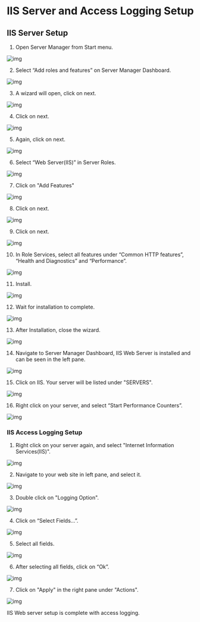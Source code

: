  

# IIS Server and Access Logging Setup

## IIS Server Setup

1.  Open Server Manager from Start menu.

![img](https://github.com/gaurav-dot-chaudhary/sampleproject/blob/master/IIS/1.png)


2. Select “Add roles and features” on Server Manager Dashboard.

![img](https://github.com/gaurav-dot-chaudhary/sampleproject/blob/master/IIS/Screenshot%20(2).png)


3. A wizard will open, click on next.

![img](https://github.com/gaurav-dot-chaudhary/sampleproject/blob/master/IIS/Screenshot%20(3).png)


4. Click on next.

![img](https://github.com/gaurav-dot-chaudhary/sampleproject/blob/master/IIS/Screenshot%20(4).png)


5. Again, click on next.

![img](https://github.com/gaurav-dot-chaudhary/sampleproject/blob/master/IIS/Screenshot%20(5).png)

 
6. Select “Web Server(IIS)” in Server Roles.
 
![img](https://github.com/gaurav-dot-chaudhary/sampleproject/blob/master/IIS/Screenshot%20(6).png)

7. Click on "Add Features"

![img](https://github.com/gaurav-dot-chaudhary/sampleproject/blob/master/IIS/Screenshot%20(7).png)

 
8. Click on next.

![img](https://github.com/gaurav-dot-chaudhary/sampleproject/blob/master/IIS/Screenshot%20(8).png)


9. Click on next.

![img](https://github.com/gaurav-dot-chaudhary/sampleproject/blob/master/IIS/Screenshot%20(9).png)


10. In Role Services, select all features under “Common HTTP features”, “Health and Diagnostics” and “Performance”. 

 ![img](https://github.com/gaurav-dot-chaudhary/sampleproject/blob/master/IIS/Screenshot%20(10).png)


11. Install.

![img](https://github.com/gaurav-dot-chaudhary/sampleproject/blob/master/IIS/Screenshot%20(11).png)


12. Wait for installation to complete.

![img](https://github.com/gaurav-dot-chaudhary/sampleproject/blob/master/IIS/Screenshot%20(12).png)


13. After Installation, close the wizard.

![img](https://github.com/gaurav-dot-chaudhary/sampleproject/blob/master/IIS/Screenshot%20(13).png)


14. Navigate to Server Manager Dashboard, IIS Web Server is installed and can be seen in the left pane.
 
![img](https://github.com/gaurav-dot-chaudhary/sampleproject/blob/master/IIS/Screenshot%20(14).png)


15. Click on IIS. Your server will be listed under "SERVERS".

![img](https://github.com/gaurav-dot-chaudhary/sampleproject/blob/master/IIS/Screenshot%20(15).png)

 
16. Right click on your server, and select “Start Performance Counters”.
 
![img](https://github.com/gaurav-dot-chaudhary/sampleproject/blob/master/IIS/Screenshot%20(16).png)

### IIS Access Logging Setup

1. Right click on your server again, and select "Internet Information Services(IIS)".

![img](https://github.com/gaurav-dot-chaudhary/sampleproject/blob/master/IIS/Screenshot%20(17).png)

 
2. Navigate to your web site in left pane, and select it.

![img](https://github.com/gaurav-dot-chaudhary/sampleproject/blob/master/IIS/Screenshot%20(18).png)


3. Double click on "Logging Option".

![img](https://github.com/gaurav-dot-chaudhary/sampleproject/blob/master/IIS/Screenshot%20(19).png)

 
4. Click on “Select Fields…”.
 
![img](https://github.com/gaurav-dot-chaudhary/sampleproject/blob/master/IIS/Screenshot%20(20).png)


5. Select all fields.

![img](https://github.com/gaurav-dot-chaudhary/sampleproject/blob/master/IIS/Screenshot%20(21).png)

 
6. After selecting all fields, click on “Ok”.

![img](https://github.com/gaurav-dot-chaudhary/sampleproject/blob/master/IIS/Screenshot%20(22).png)


7. Click on "Apply" in the right pane under "Actions".

![img](https://github.com/gaurav-dot-chaudhary/sampleproject/blob/master/IIS/Screenshot%20(23).png)

 

IIS Web server setup is complete with access logging.
